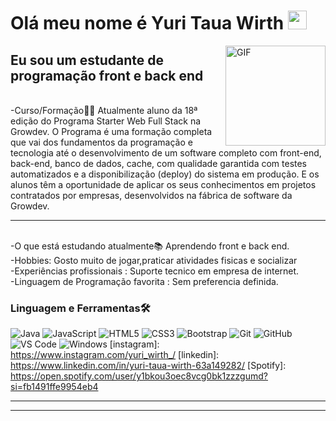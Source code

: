 # Olá meu nome é Yuri Taua Wirth <img width="30px" src="https://media.tenor.com/images/3b388fe03da271d2674faf85eb7c3fcd/tenor.gif" />

<img align="right" alt="GIF" height="160px" src="https://media.giphy.com/media/du3J3cXyzhj75IOgvA/giphy.gif" />

## Eu sou um estudante de programação front e back end
<br> -Curso/Formação👨‍💻 Atualmente aluno da 18ª edição do Programa Starter Web Full Stack na Growdev. O Programa é uma formação completa que vai dos fundamentos da programação e tecnologia até o desenvolvimento de um software completo com front-end, back-end, banco de dados, cache, com qualidade garantida com testes automatizados e a disponibilização (deploy) do sistema em produção. E os alunos têm a oportunidade de aplicar os seus conhecimentos em projetos contratados por empresas, desenvolvidos na fábrica de software da Growdev.

-----------------------------------------------------------------------------------
<br> -O que está estudando atualmente📚  Aprendendo front e back end.
<br> -Hobbies: Gosto muito de jogar,praticar atividades fisicas e socializar 
<br> -Experiências profissionais : Suporte tecnico em empresa de internet.
<br> -Linguagem de Programação favorita : Sem preferencia definida.


### Linguagem e Ferramentas🛠 

![Java](http://img.shields.io/badge/-Java-5B4638?style=flat-square&logo=java&logoColor=ffffff)
![JavaScript](https://img.shields.io/badge/-JavaScript-%23F7DF1C?style=flat-square&logo=javascript&logoColor=000000&labelColor=%23F7DF1C&color=%23FFCE5A)
![HTML5](https://img.shields.io/badge/-HTML5-%23E44D27?style=flat-square&logo=html5&logoColor=ffffff)
![CSS3](https://img.shields.io/badge/-CSS3-%231572B6?style=flat-square&logo=css3)
![Bootstrap](https://img.shields.io/badge/-Bootstrap-563D7C?style=flat-square&logo=Bootstrap)
![Git](https://img.shields.io/badge/-Git-%23F05032?style=flat-square&logo=git&logoColor=%23ffffff)
![GitHub](https://img.shields.io/badge/-GitHub-181717?style=flat-square&logo=github)
![VS Code](http://img.shields.io/badge/-VS%20Code-007ACC?style=flat-square&logo=visual-studio-code&logoColor=ffffff)
![Windows](http://img.shields.io/badge/-Windows-0078D6?style=flat-square&logo=windows&logoColor=ffffff)
[instagram]: https://www.instagram.com/yuri_wirth_/
[linkedin]: https://www.linkedin.com/in/yuri-taua-wirth-63a149282/
[Spotify]: https://open.spotify.com/user/y1bkou3oec8vcg0bk1zzzgumd?si=fb1491ffe9954eb4
<br/>

---
---





